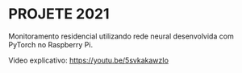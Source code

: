 # PROJETE 2021
Monitoramento residencial utilizando rede neural desenvolvida com PyTorch no Raspberry Pi.


Video explicativo: https://youtu.be/5svkakawzIo
